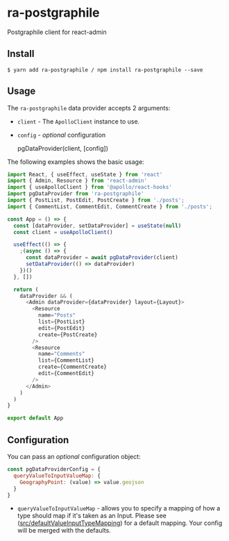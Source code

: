 # ra-postgraphile
Postgraphile client for react-admin


## Install

    $ yarn add ra-postgraphile / npm install ra-postgraphile --save

## Usage
    
The `ra-postgraphile` data provider accepts 2 arguments:

- `client` - The `ApolloClient` instance to use. 

- `config` - _optional_ configuration


    pgDataProvider(client, [config])

The following examples shows the basic usage:

```js
import React, { useEffect, useState } from 'react'
import { Admin, Resource } from 'react-admin'
import { useApolloClient } from '@apollo/react-hooks'
import pgDataProvider from 'ra-postgraphile'
import { PostList, PostEdit, PostCreate } from './posts';
import { CommentList, CommentEdit, CommentCreate } from './posts';

const App = () => {
  const [dataProvider, setDataProvider] = useState(null)
  const client = useApolloClient()

  useEffect(() => {
    ;(async () => {
      const dataProvider = await pgDataProvider(client)
      setDataProvider(() => dataProvider)
    })()
  }, [])

  return (
    dataProvider && (
      <Admin dataProvider={dataProvider} layout={Layout}>
        <Resource
          name="Posts"
          list={PostList}
          edit={PostEdit}
          create={PostCreate}
        />
        <Resource
          name="Comments"
          list={CommentList}
          create={CommentCreate}
          edit={CommentEdit}
        />
      </Admin>
    )
  )
}

export default App
```

## Configuration

You can pass an _optional_ configuration object:

```js
const pgDataProviderConfig = {
  queryValueToInputValueMap: {
    GeographyPoint: (value) => value.geojson
  } 
}
```

- `queryValueToInputValueMap` - allows you to specify a mapping of how a type should map if it's taken as an Input.
Please see ([src/defaultValueInputTypeMapping](src/defaultValueInputTypeMapping.js)) for a default mapping. 
Your config will be merged with the defaults.
